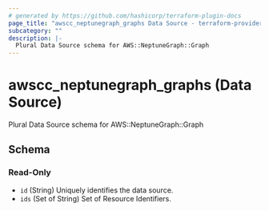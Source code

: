 ```yaml
---
# generated by https://github.com/hashicorp/terraform-plugin-docs
page_title: "awscc_neptunegraph_graphs Data Source - terraform-provider-awscc"
subcategory: ""
description: |-
  Plural Data Source schema for AWS::NeptuneGraph::Graph
---
```


# awscc_neptunegraph_graphs (Data Source)

Plural Data Source schema for AWS::NeptuneGraph::Graph



<!-- schema generated by tfplugindocs -->
## Schema

### Read-Only

- `id` (String) Uniquely identifies the data source.
- `ids` (Set of String) Set of Resource Identifiers.
